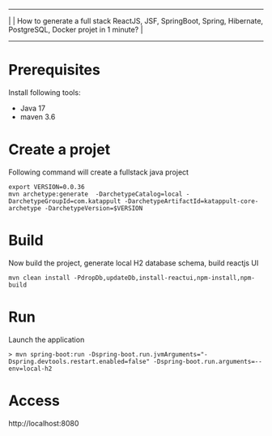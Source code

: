 
**********************************************************************************************************************
|
| How to generate a full stack ReactJS, JSF, SpringBoot, Spring, Hibernate, PostgreSQL, Docker projet in 1 minute?
|
**********************************************************************************************************************

# Prerequisites

Install following tools:

* Java 17
* maven 3.6

# Create a projet

Following command will create a fullstack java project

```
export VERSION=0.0.36
mvn archetype:generate  -DarchetypeCatalog=local -DarchetypeGroupId=com.katappult -DarchetypeArtifactId=katappult-core-archetype -DarchetypeVersion=$VERSION
```

# Build

Now build the project, generate local H2 database schema, build reactjs UI

```
mvn clean install -PdropDb,updateDb,install-reactui,npm-install,npm-build
```


# Run

Launch the application

```
> mvn spring-boot:run -Dspring-boot.run.jvmArguments="-Dspring.devtools.restart.enabled=false" -Dspring-boot.run.arguments=--env=local-h2
```


# Access

http://localhost:8080

